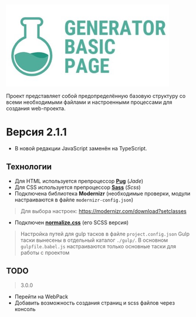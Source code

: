 ![](./logo.jpg)

Проект представляет собой предопределённую базовую структуру со всеми необходимыми файлами и настроенными процессами для создания web-проекта.

# Версия 2.1.1

- В новой редакции JavaScript заменён на TypeScript.

## Технологии

- Для HTML используется препроцессор **[Pug](https://pugjs.org/api/getting-started.html)** (*Jade*)
- Для CSS используется препроцессор **[Sass](https://sass-scss.ru/)** (*Scss*)
- Подключена библиотека **Modernizr** (необходимые проверки, модули настраиваются в файле `modernizr-config.json`)
> Для выбора настроек: https://modernizr.com/download?setclasses

- Подключен **[normalize.css](https://necolas.github.io/normalize.css/)** (его SCSS версия)

> Настройка путей для gulp тасков в файле `project.config.json`
> Gulp таски вынесены в отдельный каталог `./gulp/`. В основном `gulpfile.babel.js` настраиваются только основные таски для работы с проектом

## TODO

> 3.0.0

- Перейти на WebPack
- Добавить возможность создания страниц и scss файлов через консоль
